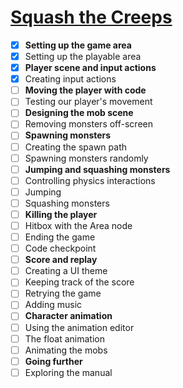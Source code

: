 # [Squash the Creeps](https://docs.godotengine.org/en/stable/getting_started/first_3d_game/index.html)

- [x] **Setting up the game area**
- [x] Setting up the playable area
- [x] **Player scene and input actions**
- [x] Creating input actions
- [ ] **Moving the player with code**
- [ ] Testing our player's movement
- [ ] **Designing the mob scene**
- [ ] Removing monsters off-screen
- [ ] **Spawning monsters**
- [ ] Creating the spawn path
- [ ] Spawning monsters randomly
- [ ] **Jumping and squashing monsters**
- [ ] Controlling physics interactions
- [ ] Jumping
- [ ] Squashing monsters
- [ ] **Killing the player**
- [ ] Hitbox with the Area node
- [ ] Ending the game
- [ ] Code checkpoint
- [ ] **Score and replay**
- [ ] Creating a UI theme
- [ ] Keeping track of the score
- [ ] Retrying the game
- [ ] Adding music
- [ ] **Character animation**
- [ ] Using the animation editor
- [ ] The float animation
- [ ] Animating the mobs
- [ ] **Going further**
- [ ] Exploring the manual
